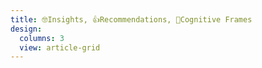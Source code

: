 ```yaml
---
title: 🤓Insights, 👍Recommendations, 🧠Cognitive Frames
design:
  columns: 3
  view: article-grid
---
```


<!-- [🧱 Build your pages with blocks: no-code required! | Hugo Blox Docs](https://docs.hugoblox.com/getting-started/page-builder/#listing-view) -->